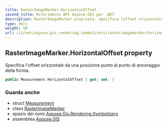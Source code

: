 ```yaml
---
title: RasterImageMarker.HorizontalOffset
second_title: Riferimento API Aspose.GIS per .NET
description: RasterImageMarker proprietà. Specifica loffset orizzontale da una posizione punto al punto di ancoraggio della forma.
type: docs
weight: 50
url: /it/net/aspose.gis.rendering.symbolizers/rasterimagemarker/horizontaloffset/
---
```

## RasterImageMarker.HorizontalOffset property

Specifica l'offset orizzontale da una posizione punto al punto di ancoraggio della forma.

```csharp
public Measurement HorizontalOffset { get; set; }
```

### Guarda anche

* struct [Measurement](../../../aspose.gis.rendering/measurement/)
* class [RasterImageMarker](../)
* spazio dei nomi [Aspose.Gis.Rendering.Symbolizers](../../rasterimagemarker/)
* assemblea [Aspose.GIS](../../../)



